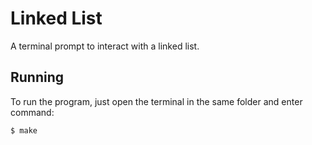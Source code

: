 # Linked List

A terminal prompt to interact with a linked list.

## Running

To run the program, just open the terminal in the same folder and enter command:

```
$ make
```
